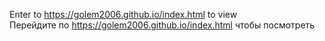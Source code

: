 Enter to https://golem2006.github.io/index.html to view
<br>
Перейдите по https://golem2006.github.io/index.html чтобы посмотреть
